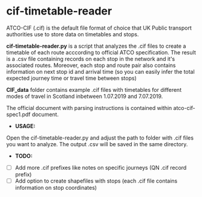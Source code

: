 # cif-timetable-reader

ATCO-CIF (.cif) is the default file format of choice that UK Public transport authorities use to store data on timetables and stops. 

**cif-timetable-reader.py** is a script that analyzes the .cif files to create a timetable of each route acccording to official ATCO specification. The result is a .csv file containing records on each stop in the network and it's associated routes. Moreover, each stop and route pair also contains information on next stop id and arrival time (so you can easily infer the total expected journey time or travel time between stops)

**CIF_data** folder contains example .cif files with timetables for different modes of travel in Scotland inbetween 1.07.2019 and 7.07.2019. 

The official document with parsing instructions is contained within atco-cif-spec1.pdf document.

- **USAGE:** 

Open the cif-timetable-reader.py and adjust the path to folder with .cif files you want to analyze. The output .csv will be saved in the same directory.

 - **TODO:**
 - [ ] Add more .cif prefixes like notes on specific journeys (QN .cif record prefix)
- [ ] Add option to create shapefiles with stops (each .cif file contains information on stop coordinates)
